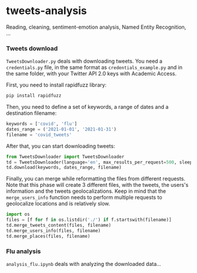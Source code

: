 
# tweets-analysis

Reading, cleaning, sentiment-emotion analysis, Named Entity Recognition, ...


### Tweets download
``TweetsDownloader.py`` deals with downloading tweets. You need a ``credentials.py`` file, in the same format as ``credentials_example.py`` and in the same folder, with your Twitter API 2.0 keys with Academic Access. 

First, you need to install rapidfuzz library:

```python
pip install rapidfuzz
```

Then, you need to define a set of keywords, a range of dates and a destination filename:
```python
keywords = ['covid', 'flu']
dates_range = ('2021-01-01', '2021-01-31')
filename = 'covid_tweets'
```
After that, you can start downloading tweets:

```python
from TweetsDownloader import TweetsDownloader
td = TweetsDownloader(language='en', max_results_per_request=500, sleep_time=2)
td.download(keywords, dates_range, filename)
```

Finally, you can merge while reformatting the files from different requests. Note that this phase will create 3 different files, with the tweets, the users's information and the tweets geolocalizations. Keep in mind that the ``merge_users_info`` function needs to perform multiple requests to geolocalize locations and is relatively slow. 

```python
import os
files = [f for f in os.listdir('./') if f.startswith(filename)]
td.merge_tweets_content(files, filename)
td.merge_users_info(files, filename)
td.merge_places(files, filename)
```


### Flu analysis 
``analysis_flu.ipynb`` deals with analyzing the downloaded data...